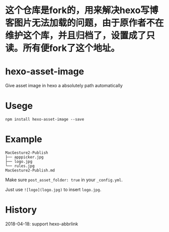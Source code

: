 # 这个仓库是fork的，用来解决hexo写博客图片无法加载的问题，由于原作者不在维护这个库，并且归档了，设置成了只读。所有便fork了这个地址。
# hexo-asset-image


Give asset image in hexo a absolutely path automatically

# Usege

```shell
npm install hexo-asset-image --save
```

# Example

```shell
MacGesture2-Publish
├── apppicker.jpg
├── logo.jpg
└── rules.jpg
MacGesture2-Publish.md
```

Make sure `post_asset_folder: true` in your `_config.yml`.

Just use `![logo](logo.jpg)` to insert `logo.jpg`.

# History

2018-04-18: support hexo-abbrlink
